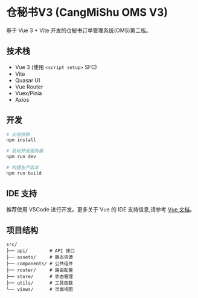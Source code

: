 # 仓秘书V3 (CangMiShu OMS V3)

基于 Vue 3 + Vite 开发的仓秘书订单管理系统(OMS)第二版。

## 技术栈

- Vue 3 (使用 `<script setup>` SFC)
- Vite
- Quasar UI
- Vue Router
- Vuex/Pinia
- Axios

## 开发

```bash
# 安装依赖
npm install

# 启动开发服务器
npm run dev

# 构建生产版本
npm run build
```

## IDE 支持

推荐使用 VSCode 进行开发。更多关于 Vue 的 IDE 支持信息,请参考 [Vue 文档](https://vuejs.org/guide/scaling-up/tooling.html#ide-support)。

## 项目结构

```
src/
├── api/        # API 接口
├── assets/     # 静态资源
├── components/ # 公共组件
├── router/     # 路由配置
├── store/      # 状态管理
├── utils/      # 工具函数
└── views/      # 页面视图
```
